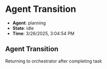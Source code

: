 # Agent Transition

- **Agent**: planning
- **State**: idle
- **Time**: 3/26/2025, 3:04:54 PM

## Agent Transition

Returning to orchestrator after completing task

